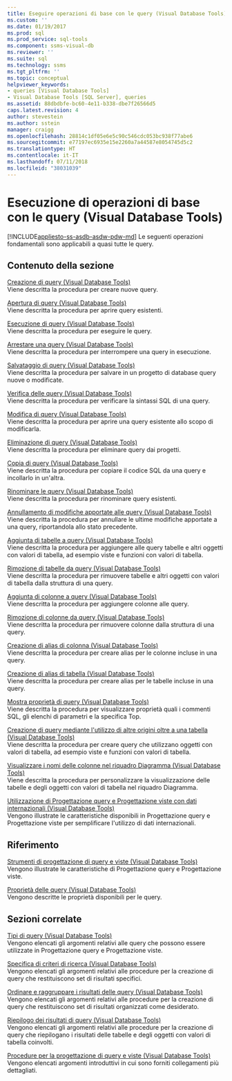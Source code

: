 ```yaml
---
title: Eseguire operazioni di base con le query (Visual Database Tools) | Microsoft Docs
ms.custom: ''
ms.date: 01/19/2017
ms.prod: sql
ms.prod_service: sql-tools
ms.component: ssms-visual-db
ms.reviewer: ''
ms.suite: sql
ms.technology: ssms
ms.tgt_pltfrm: ''
ms.topic: conceptual
helpviewer_keywords:
- queries [Visual Database Tools]
- Visual Database Tools [SQL Server], queries
ms.assetid: 88dbdbfe-bc60-4e11-b338-dbe7f26566d5
caps.latest.revision: 4
author: stevestein
ms.author: sstein
manager: craigg
ms.openlocfilehash: 28814c1df05e6e5c90c546cdc053bc938f77abe6
ms.sourcegitcommit: e77197ec6935e15e2260a7a44587e8054745d5c2
ms.translationtype: HT
ms.contentlocale: it-IT
ms.lasthandoff: 07/11/2018
ms.locfileid: "38031039"
---
```

# <a name="perform-basic-operations-with-queries-visual-database-tools"></a>Esecuzione di operazioni di base con le query (Visual Database Tools)
[!INCLUDE[appliesto-ss-asdb-asdw-pdw-md](../../includes/appliesto-ss-asdb-asdw-pdw-md.md)]
Le seguenti operazioni fondamentali sono applicabili a quasi tutte le query.  
  
## <a name="in-this-section"></a>Contenuto della sezione  
[Creazione di query &#40;Visual Database Tools&#41;](../../ssms/visual-db-tools/create-queries-visual-database-tools.md)  
Viene descritta la procedura per creare nuove query.  
  
[Apertura di query &#40;Visual Database Tools&#41;](../../ssms/visual-db-tools/open-queries-visual-database-tools.md)  
Viene descritta la procedura per aprire query esistenti.  
  
[Esecuzione di query &#40;Visual Database Tools&#41;](../../ssms/visual-db-tools/run-queries-visual-database-tools.md)  
Viene descritta la procedura per eseguire le query.  
  
[Arrestare una query &#40;Visual Database Tools&#41;](../../ssms/visual-db-tools/stop-a-query-visual-database-tools.md)  
Viene descritta la procedura per interrompere una query in esecuzione.  
  
[Salvataggio di query &#40;Visual Database Tools&#41;](../../ssms/visual-db-tools/save-queries-visual-database-tools.md)  
Viene descritta la procedura per salvare in un progetto di database query nuove o modificate.  
  
[Verifica delle query &#40;Visual Database Tools&#41;](../../ssms/visual-db-tools/verify-queries-visual-database-tools.md)  
Viene descritta la procedura per verificare la sintassi SQL di una query.  
  
[Modifica di query &#40;Visual Database Tools&#41;](../../ssms/visual-db-tools/modify-queries-visual-database-tools.md)  
Viene descritta la procedura per aprire una query esistente allo scopo di modificarla.  
  
[Eliminazione di query &#40;Visual Database Tools&#41;](../../ssms/visual-db-tools/delete-queries-visual-database-tools.md)  
Viene descritta la procedura per eliminare query dai progetti.  
  
[Copia di query &#40;Visual Database Tools&#41;](../../ssms/visual-db-tools/copy-queries-visual-database-tools.md)  
Viene descritta la procedura per copiare il codice SQL da una query e incollarlo in un'altra.  
  
[Rinominare le query &#40;Visual Database Tools&#41;](../../ssms/visual-db-tools/rename-queries-visual-database-tools.md)  
Viene descritta la procedura per rinominare query esistenti.  
  
[Annullamento di modifiche apportate alle query &#40;Visual Database Tools&#41;](../../ssms/visual-db-tools/discard-changes-made-to-queries-visual-database-tools.md)  
Viene descritta la procedura per annullare le ultime modifiche apportate a una query, riportandola allo stato precedente.  
  
[Aggiunta di tabelle a query &#40;Visual Database Tools&#41;](../../ssms/visual-db-tools/add-tables-to-queries-visual-database-tools.md)  
Viene descritta la procedura per aggiungere alle query tabelle e altri oggetti con valori di tabella, ad esempio viste e funzioni con valori di tabella.  
  
[Rimozione di tabelle da query &#40;Visual Database Tools&#41;](../../ssms/visual-db-tools/remove-tables-from-queries-visual-database-tools.md)  
Viene descritta la procedura per rimuovere tabelle e altri oggetti con valori di tabella dalla struttura di una query.  
  
[Aggiunta di colonne a query &#40;Visual Database Tools&#41;](../../ssms/visual-db-tools/add-columns-to-queries-visual-database-tools.md)  
Viene descritta la procedura per aggiungere colonne alle query.  
  
[Rimozione di colonne da query &#40;Visual Database Tools&#41;](../../ssms/visual-db-tools/remove-columns-from-queries-visual-database-tools.md)  
Viene descritta la procedura per rimuovere colonne dalla struttura di una query.  
  
[Creazione di alias di colonna &#40;Visual Database Tools&#41;](../../ssms/visual-db-tools/create-column-aliases-visual-database-tools.md)  
Viene descritta la procedura per creare alias per le colonne incluse in una query.  
  
[Creazione di alias di tabella &#40;Visual Database Tools&#41;](../../ssms/visual-db-tools/create-table-aliases-visual-database-tools.md)  
Viene descritta la procedura per creare alias per le tabelle incluse in una query.  
  
[Mostra proprietà di query &#40;Visual Database Tools&#41;](../../ssms/visual-db-tools/show-query-properties-visual-database-tools.md)  
Viene descritta la procedura per visualizzare proprietà quali i commenti SQL, gli elenchi di parametri e la specifica Top.  
  
[Creazione di query mediante l'utilizzo di altre origini oltre a una tabella &#40;Visual Database Tools&#41;](../../ssms/visual-db-tools/create-queries-using-something-besides-a-table-visual-database-tools.md)  
Viene descritta la procedura per creare query che utilizzano oggetti con valori di tabella, ad esempio viste e funzioni con valori di tabella.  
  
[Visualizzare i nomi delle colonne nel riquadro Diagramma &#40;Visual Database Tools&#41;](../../ssms/visual-db-tools/show-column-names-in-the-diagram-pane-visual-database-tools.md)  
Viene descritta la procedura per personalizzare la visualizzazione delle tabelle e degli oggetti con valori di tabella nel riquadro Diagramma.  
  
[Utilizzazione di Progettazione query e Progettazione viste con dati internazionali &#40;Visual Database Tools&#41;](../../ssms/visual-db-tools/use-the-query-and-view-designer-with-international-data-visual-database-tools.md)  
Vengono illustrate le caratteristiche disponibili in Progettazione query e Progettazione viste per semplificare l'utilizzo di dati internazionali.  
  
## <a name="reference"></a>Riferimento  
[Strumenti di progettazione di query e viste &#40;Visual Database Tools&#41;](../../ssms/visual-db-tools/query-and-view-designer-tools-visual-database-tools.md)  
Vengono illustrate le caratteristiche di Progettazione query e Progettazione viste.  
  
[Proprietà delle query &#40;Visual Database Tools&#41;](../../ssms/visual-db-tools/query-properties-visual-database-tools.md)  
Vengono descritte le proprietà disponibili per le query.  
  
## <a name="related-sections"></a>Sezioni correlate  
[Tipi di query &#40;Visual Database Tools&#41;](../../ssms/visual-db-tools/types-of-queries-visual-database-tools.md)  
Vengono elencati gli argomenti relativi alle query che possono essere utilizzate in Progettazione query e Progettazione viste.  
  
[Specifica di criteri di ricerca &#40;Visual Database Tools&#41;](../../ssms/visual-db-tools/specify-search-criteria-visual-database-tools.md)  
Vengono elencati gli argomenti relativi alle procedure per la creazione di query che restituiscono set di risultati specifici.  
  
[Ordinare e raggruppare i risultati delle query &#40;Visual Database Tools&#41;](../../ssms/visual-db-tools/sort-and-group-query-results-visual-database-tools.md)  
Vengono elencati gli argomenti relativi alle procedure per la creazione di query che restituiscono set di risultati organizzati come desiderato.  
  
[Riepilogo dei risultati di query &#40;Visual Database Tools&#41;](../../ssms/visual-db-tools/summarize-query-results-visual-database-tools.md)  
Vengono elencati gli argomenti relativi alle procedure per la creazione di query che riepilogano i risultati delle tabelle e degli oggetti con valori di tabella coinvolti.  
  
[Procedure per la progettazione di query e viste &#40;Visual Database Tools&#41;](../../ssms/visual-db-tools/design-queries-and-views-how-to-topics-visual-database-tools.md)  
Vengono elencati argomenti introduttivi in cui sono forniti collegamenti più dettagliati.  
  
